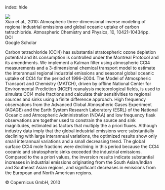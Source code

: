 index: hide

<div class="Citation">
    <div class="Citation-thumb CitationThumb-linked"  data-href="https://doi.org/10.5194/acp-10-10421-2010">
      <img src="https://static.claimspace.cloud/climate-study-static/refs/thumbs/2/Xiao_et_al_2010-thumb.png" />
    </div>

  <div class="Citation-body">
    <div class="Citation-text">Xiao et al., 2010: Atmospheric three-dimensional inverse modeling of regional industrial emissions and global oceanic uptake of carbon tetrachloride. <span class="Article-journal">Atmospheric Chemistry and Physics, </span><span class="Article-volume">10, </span>10421-10434pp.</div>
    <div class="Citation-links">
      <div class="CitationLink" data-href="https://doi.org/10.5194/acp-10-10421-2010">
        <div class="CitationLink-icon CitationLink-Doi"></div>
        <div class="CitationLink-text">DOI</div>
      </div>
      <div class="CitationLink" data-href="https://scholar.google.com/scholar?q=10.5194/acp-10-10421-2010">
        <div class="CitationLink-icon CitationLink-Scholar"></div>
        <div class="CitationLink-text">Google Scholar</div>
      </div>
    </div>
  </div>
</div>

Carbon tetrachloride (CCl4) has substantial stratospheric ozone depletion potential and its consumption is controlled under the Montreal Protocol and its amendments. We implement a Kalman filter using atmospheric CCl4 measurements and a 3-dimensional chemical transport model to estimate the interannual regional industrial emissions and seasonal global oceanic uptake of CCl4 for the period of 1996–2004. The Model of Atmospheric Transport and Chemistry (MATCH), driven by offline National Center for Environmental Prediction (NCEP) reanalysis meteorological fields, is used to simulate CCl4 mole fractions and calculate their sensitivities to regional sources and sinks using a finite difference approach. High frequency observations from the Advanced Global Atmospheric Gases Experiment (AGAGE) and the Earth System Research Laboratory (ESRL) of the National Oceanic and Atmospheric Administration (NOAA) and low frequency flask observations are together used to constrain the source and sink magnitudes, estimated as factors that multiply the a priori fluxes. Although industry data imply that the global industrial emissions were substantially declining with large interannual variations, the optimized results show only small interannual variations and a small decreasing trend. The global surface CCl4 mole fractions were declining in this period because the CCl4 oceanic and stratospheric sinks exceeded the industrial emissions. Compared to the a priori values, the inversion results indicate substantial increases in industrial emissions originating from the South Asian/Indian and Southeast Asian regions, and significant decreases in emissions from the European and North American regions.

<div class="Citation-copy">
&copy; Copernicus GmbH, 2010
</div>